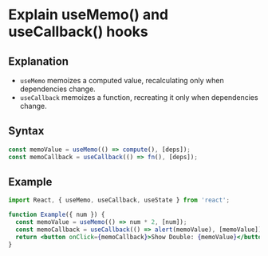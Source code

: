 # Explain useMemo() and useCallback() hooks

## Explanation
- `useMemo` memoizes a computed value, recalculating only when dependencies change.
- `useCallback` memoizes a function, recreating it only when dependencies change.

## Syntax
```jsx
const memoValue = useMemo(() => compute(), [deps]);
const memoCallback = useCallback(() => fn(), [deps]);
```

## Example
```jsx
import React, { useMemo, useCallback, useState } from 'react';

function Example({ num }) {
  const memoValue = useMemo(() => num * 2, [num]);
  const memoCallback = useCallback(() => alert(memoValue), [memoValue]);
  return <button onClick={memoCallback}>Show Double: {memoValue}</button>;
}
``` 